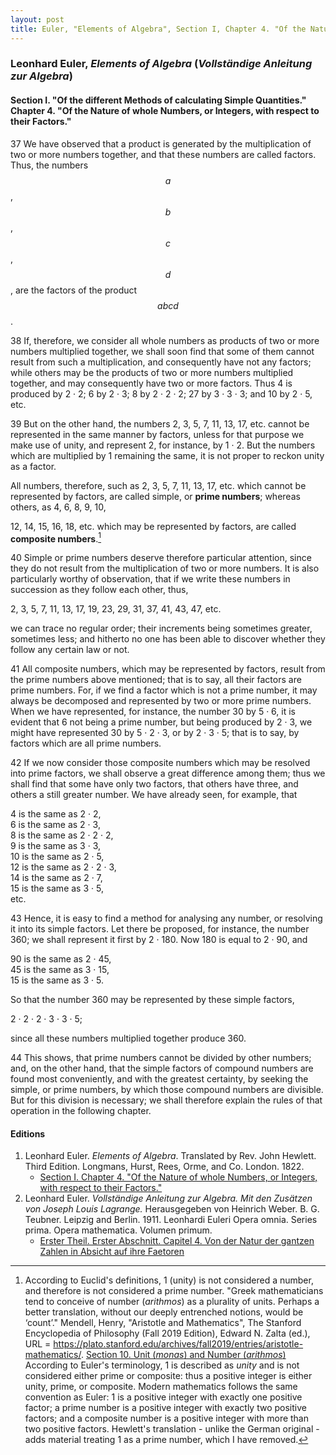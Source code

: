 ```yaml
---
layout: post
title: Euler, "Elements of Algebra", Section I, Chapter 4. "Of the Nature of whole Numbers, or Integers, with respect to their Factors."
---
```


### Leonhard Euler, *Elements of Algebra* (*Vollständige Anleitung zur Algebra*)

#### Section I. "Of the different Methods of calculating Simple Quantities." Chapter 4. "Of the Nature of whole Numbers, or Integers, with respect to their Factors."

<span class="art">37</span> We have observed that a product is generated by the
multiplication of two or more numbers together, and that
these numbers are called factors. Thus, the numbers
$$a$$, $$b$$, $$c$$, $$d$$, are the factors of the product $$abcd$$.

<span class="art">38</span> If, therefore, we consider all whole numbers as products of two or more numbers
multiplied together, we shall soon find that some of them cannot result from such a
multiplication, and consequently have not any factors; while others may be the
products of two or more numbers multiplied together, and may consequently have two or more
factors. Thus 4 is produced by 2 · 2; 6 by 2 · 3; 8 by
2 · 2 · 2; 27 by 3 · 3 · 3; and 10 by 2 · 5, etc.

<span class="art">39</span> But on the other hand, the numbers 2, 3, 5, 7, 11,
13, 17, etc. cannot be represented in the same manner by
factors, unless for that purpose we make use of unity, and
represent 2, for instance, by 1 · 2. But the numbers
which are multiplied by 1 remaining the same, it is not
proper to reckon unity as a factor.

All numbers, therefore, such as 2, 3, 5, 7, 11, 13, 17,
etc. which cannot be represented by factors, are called
simple, or **prime numbers**; whereas others, as 4, 6, 8, 9, 10,

12, 14, 15, 16, 18, etc. which may be represented by
factors, are called **composite numbers**.[^1]

[^1]: According to Euclid's definitions, 1 (unity) is not considered a number, and therefore is not considered a prime number. "Greek mathematicians tend to conceive of number (*arithmos*) as a plurality of units. Perhaps a better translation, without our deeply entrenched notions, would be ‘count’." Mendell, Henry, "Aristotle and Mathematics", The Stanford Encyclopedia of Philosophy (Fall 2019 Edition), Edward N. Zalta (ed.), URL = <https://plato.stanford.edu/archives/fall2019/entries/aristotle-mathematics/>. [Section 10. Unit (*monas*) and Number (*arithmos*)](https://plato.stanford.edu/entries/aristotle-mathematics/#10) According to Euler's terminology, 1 is described as *unity* and is not considered either prime or composite: thus a positive integer is either unity, prime, or composite. Modern mathematics follows the same convention as Euler: 1 is a positive integer with exactly one positive factor; a prime number is a positive integer with exactly two positive factors; and a composite number is a positive integer with more than two positive factors. Hewlett's translation - unlike the German original -  adds material treating 1 as a prime number, which I have removed.

<span class="art">40</span> Simple or prime numbers deserve therefore particular attention, since they do not result
from the multiplication of two or more numbers. It is also particularly
worthy of observation, that if we write these numbers in succession as they follow each other, thus,

2, 3, 5, 7, 11, 13, 17, 19, 23, 29, 31, 37, 41, 43, 47, etc.

we can trace no regular order; their increments being sometimes greater, sometimes less; and
hitherto no one has been able to discover whether they follow any certain law or not.

<span class="art">41</span> All composite numbers, which may be represented
by factors, result from the prime numbers above mentioned;
that is to say, all their factors are prime numbers. For, if
we find a factor which is not a prime number, it may always
be decomposed and represented by two or more prime numbers. When we have represented, for instance, the number
30 by 5 · 6, it is evident that 6 not being a prime number,
but being produced by 2 · 3, we might have represented
30 by 5 · 2 · 3, or by 2 · 3 · 5; that is to say, by factors which are all prime numbers.

<span class="art">42</span> If we now consider those composite numbers which may
be resolved into prime factors, we shall observe a great difference among them; thus we shall
find that some have
only two factors, that others have three, and others a still
greater number. We have already seen, for example,
that

4 is the same as 2 · 2,  
6 is the same as 2 · 3,  
8 is the same as 2 · 2 · 2,  
9 is the same as 3 · 3,  
10 is the same as 2 · 5,  
12 is the same as 2 · 2 · 3,  
14 is the same as 2 · 7,  
15 is the same as 3 · 5,  
etc.

<span class="art">43</span> Hence, it is easy to find a method for analysing any
number, or resolving it into its simple factors. Let there be
proposed, for instance, the number 360; we shall represent
it first by 2 · 180. Now 180 is equal to 2 · 90, and

90 is the same as 2 · 45,  
45 is the same as 3 · 15,  
15 is the same as 3 · 5.

So that the number 360 may be represented by these
simple factors,

2 · 2 · 2 · 3 · 3 · 5;

since all these
numbers multiplied together produce 360.

<span class="art">44</span> This shows, that prime numbers cannot be divided
by other numbers; and, on the other hand, that the simple
factors of compound numbers are found most conveniently,
and with the greatest certainty, by seeking the simple, or
prime numbers, by which those compound numbers are
divisible. But for this division is necessary; we shall therefore
explain the rules of that operation in the following
chapter.


#### Editions

1. Leonhard Euler. *Elements of Algebra*. Translated by Rev. John Hewlett. Third Edition. Longmans, Hurst, Rees, Orme, and Co. London. 1822.
    - [Section I. Chapter 4. "Of the Nature of whole Numbers, or Integers, with respect to their Factors."](/assets/euler/en/I-4.pdf)
2. Leonhard Euler. *Vollständige Anleitung zur Algebra. Mit den Zusätzen von Joseph Louis Lagrange.* Herausgegeben von Heinrich Weber. B. G. Teubner. Leipzig and Berlin. 1911. Leonhardi Euleri Opera omnia. Series prima. Opera mathematica. Volumen primum.
    - [Erster Theil. Erster Abschnitt. Capitel 4. Von der Natur der gantzen Zahlen in Absicht auf ihre Faetoren](/assets/euler/de/I-I-4.pdf)